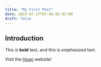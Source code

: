 ```yaml
---
title: "My First Post"
date: 2023-07-27T07:46:01-07:00
draft: false
---
```


## Introduction

This is **bold** text, and this is *emphasized* text.

Visit the [Hugo](https://gohugo.io) website!